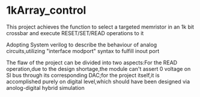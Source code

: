 # 1kArray_control
This project achieves the function to select a targeted memristor in an 1k bit crossbar and execute RESET/SET/READ operations to it

Adopting System verilog to describe the behaviour of analog circuits,utilizing "interface modport" syntax to fulfill inout port

The flaw of the project can be divided into two aspects:For the READ operation,due to the design shortage,the module can't assert 0
voltage on Sl bus through its corresponding DAC;for the project itself,it is accomplished purely on digital level,which should have been designed
via anolog-digital hybrid simulation

